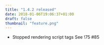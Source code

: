 ```yaml
---
title: "1.4.2 released"
date: 2018-01-06T19:06:37+01:00
draft: false
thumbnail: "feature.png"
---
```


*   Stopped rendering script tags
    See !75 #85

